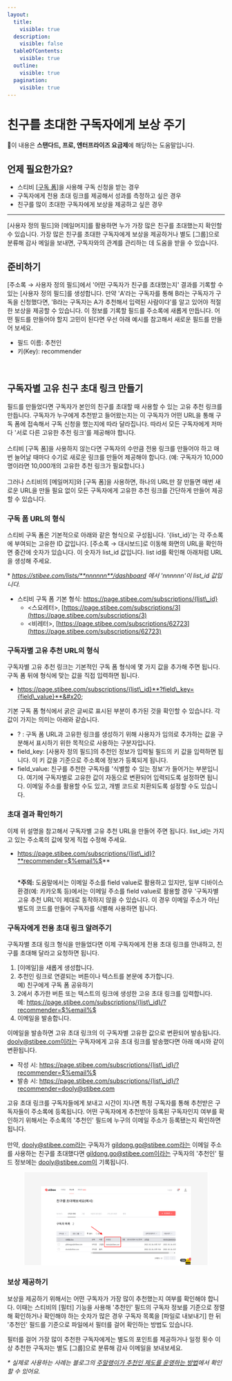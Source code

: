 ```yaml
---
layout:
  title:
    visible: true
  description:
    visible: false
  tableOfContents:
    visible: true
  outline:
    visible: true
  pagination:
    visible: true
---
```


# 친구를 초대한 구독자에게 보상 주기

💬이 내용은 **스탠다드, 프로, 엔터프라이즈 요금제**에 해당하는 도움말입니다.

## 언제 필요한가요?

* 스티비 \[[구독 폼](../../list/gather-subscribers/form.md)]을 사용해 구독 신청을 받는 경우
* 구독자에게 전용 초대 링크를 제공해서 성과를 측정하고 싶은 경우
* 친구를 많이 초대한 구독자에게 보상을 제공하고 싶은 경우

***

\[사용자 정의 필드]와 \[메일머지]를 활용하면 누가 가장 많은 친구를 초대했는지 확인할 수 있습니다. 가장 많은 친구를 초대한 구독자에게 보상을 제공하거나 별도 \[그룹]으로 분류해 감사 메일을 보내면, 구독자와의 관계를 관리하는 데 도움을 받을 수 있습니다.



## 준비하기 <a href="#h_c58b87726b" id="h_c58b87726b"></a>

\[주소록 → 사용자 정의 필드]에서 '어떤 구독자가 친구를 초대했는지' 결과를 기록할 수 있는 \[사용자 정의 필드]를 생성합니다. 만약 'A'라는 구독자를 통해 B라는 구독자가 구독을 신청했다면, 'B라는 구독자는 A가 추천해서 입력된 사람이다'를 알고 있어야 적절한 보상을 제공할 수 있습니다. 이 정보를 기록할 필드를 주소록에 새롭게 만듭니다. 어떤 필드를 만들어야 할지 고민이 된다면 우선 아래 예시를 참고해서 새로운 필드를 만들어 보세요.&#x20;

* 필드 이름: 추천인
* 키(Key): recommender&#x20;

<figure><img src="https://downloads.intercomcdn.com/i/o/525589764/f3b1579f88f069fefcf5069e/%EC%82%AC%EC%9A%A9%EC%9E%90%EC%A0%95%EC%9D%98%ED%95%84%EB%93%9C%ED%8C%8C%EB%9D%BC%EB%AF%B8%ED%84%B0_1.gif" alt=""><figcaption></figcaption></figure>

## 구독자별 고유 친구 초대 링크 만들기 <a href="#h_01hhdt9npt2073j2x0na6zfh8x" id="h_01hhdt9npt2073j2x0na6zfh8x"></a>

필드를 만들었다면 구독자가 본인의 친구를 초대할 때 사용할 수 있는 고유 추천 링크를 만듭니다. 구독자가 누구에게 추천받고 들어왔는지는 이 구독자가 어떤 URL을 통해 구독 폼에 접속해서 구독 신청을 했는지에 따라 달라집니다. 따라서 모든 구독자에게 저마다 '서로 다른 고유한 추천 링크'를 제공해야 합니다.\
\
스티비 \[구독 폼]을 사용하지 않는다면 구독자의 수만큼 전용 링크를 만들어야 하고 매번 늘어날 때마다 수기로 새로운 링크를 만들어 제공해야 합니다. (예: 구독자가 10,000명이라면 10,000개의 고유한 추천 링크가 필요합니다.)\
\
그러나 스티비의 \[메일머지]와 \[구독 폼]을 사용하면, 하나의 URL만 잘 만들면 매번 새로운 URL을 만들 필요 없이 모든 구독자에게 고유한 추천 링크를 간단하게 만들어 제공할 수 있습니다.



### 구독 폼 URL의 형식 <a href="#h_01heh92jswr9aeft9bcf65wjc5" id="h_01heh92jswr9aeft9bcf65wjc5"></a>

스티비 구독 폼은 기본적으로 아래와 같은 형식으로 구성됩니다. '{list\_id}'는 각 주소록에 부여되는 고유한 ID 값입니다. \[주소록 → 대시보드]로 이동해 화면의 URL을 확인하면 중간에 숫자가 있습니다. 이 숫자가 list\_id 값입니다. list id를 확인해 아래처럼 URL을 생성해 주세요.&#x20;

\* _https://stibee.com/lists/**nnnnnn**/dashboard 에서 'nnnnnn'이 list\_id 값입니다._

* 스티비 구독 폼 기본 형식: https://page.stibee.com/subscriptions/{list\_id}
  * <스요레터>, [https://page.stibee.com/subscriptions/3](https://page.stibee.com/subscriptions/3)
  * <비레터>, [https://page.stibee.com/subscriptions/62723](https://page.stibee.com/subscriptions/62723)



### 구독자별 고유 추천 URL의 형식 <a href="#h_01heh92jsws1e19r2xjw2xts9s" id="h_01heh92jsws1e19r2xjw2xts9s"></a>

구독자별 고유 추천 링크는 기본적인 구독 폼 형식에 몇 가지 값을 추가해 주면 됩니다. 구독 폼 뒤에 형식에 맞는 값을 직접 입력하면 됩니다.&#x20;

* https://page.stibee.com/subscriptions/{list\_id}**?field\_key={field\_value}**&#x20;

기본 구독 폼 형식에서 굵은 글씨로 표시된 부분이 추가된 것을 확인할 수 있습니다. 각 값이 가지는 의미는 아래와 같습니다.

* ? : 구독 폼 URL과 고유한 링크를 생성하기 위해 사용자가 임의로 추가하는 값을 구분해서 표시하기 위한 목적으로 사용하는 구분자입니다.&#x20;
* field\_key: \[사용자 정의 필드]의 추천인 정보가 입력될 필드의 키 값을 입력하면 됩니다. 이 키 값을 기준으로 주소록에 정보가 등록되게 됩니다.
* field\_value: 친구를 추천한 구독자를 '식별할 수 있는 정보'가 들어가는 부분입니다. 여기에 구독자별로 고유한 값이 자동으로 변환되어 입력되도록 설정하면 됩니다. 이메일 주소를 활용할 수도 있고, 개별 코드로 치환되도록 설정할 수도 있습니다.

### 초대 결과 확인하기 <a href="#h_01hfdxk57w2s3refh0z4mqs7yv" id="h_01hfdxk57w2s3refh0z4mqs7yv"></a>

이제 위 설명을 참고해서 구독자별 고유 추천 URL을 만들어 주면 됩니다. list\_id는 가지고 있는 주소록의 값에 맞게 직접 수정해 주세요.

*   https://page.stibee.com/subscriptions/{list\_id}?**recommender=$%email%$**

    \
    **\*주의:** 도움말에서는 이메일 주소를 field value로 활용하고 있지만, 일부 디바이스 환경(예: 카카오톡 등)에서는 이메일 주소를 field value로 활용할 경우 '구독자별 고유 추천 URL'이 제대로 동작하지 않을 수 있습니다. 이 경우 이메일 주소가 아닌 별도의 코드를 만들어 구독자를 식별해 사용하면 됩니다.



### 구독자에게 전용 초대 링크 알려주기 <a href="#h_01hf3tq1ax93dhsa5t6nwnrdmf" id="h_01hf3tq1ax93dhsa5t6nwnrdmf"></a>

구독자별 초대 링크 형식을 만들었다면 이제 구독자에게 전용 초대 링크를 안내하고, 친구를 초대해 달라고 요청하면 됩니다.

1. \[이메일]을 새롭게 생성합니다.
2. 추천인 링크로 연결되는 버튼이나 텍스트를 본문에 추가합니다.\
   예) 친구에게 구독 폼 공유하기
3. 2에서 추가한 버튼 또는 텍스트의 링크에 생성한 고유 초대 링크를 입력합니다.\
   예: https://page.stibee.com/subscriptions/{list\_id}/?recommender=$%email%$
4. 이메일을 발송합니다.

이메일을 발송하면 고유 초대 링크의 $%email%$이 구독자별 고유한 값으로 변환되어 발송됩니다. dooly@stibee.com이라는 구독자에게 고유 초대 링크를 발송했다면 아래 예시와 같이 변환됩니다.

* 작성 시: https://page.stibee.com/subscriptions/{list\_id}/?recommender=$%email%$
* 발송 시: https://page.stibee.com/subscriptions/{list\_id}/?recommender=dooly@stibee.com

고유 초대 링크를 구독자들에게 보내고 시간이 지나면 특정 구독자를 통해 추천받은 구독자들이 주소록에 등록됩니다. 어떤 구독자에게 추천받아 등록된 구독자인지 여부를 확인하기 위해서는 주소록의 '추천인' 필드에 누구의 이메일 주소가 등록됐는지 확인하면 됩니다.\
\
만약, dooly@stibee.com라는 구독자가 gildong.go@stibee.com라는 이메일 주소를 사용하는 친구를 초대했다면 gildong.go@stibee.com이라는 구독자의 '추천인' 필드 정보에는 dooly@stibee.com이 기록됩니다.

<figure><img src="../../.gitbook/assets/image (114).png" alt=""><figcaption></figcaption></figure>



### 보상 제공하기 <a href="#h_01hhdw8czczvb1v5hkxykf562k" id="h_01hhdw8czczvb1v5hkxykf562k"></a>

보상을 제공하기 위해서는 어떤 구독자가 가장 많이 추천했는지 여부를 확인해야 합니다. 이때는 스티비의 \[필터] 기능을 사용해 '추천인' 필드의 구독자 정보를 기준으로 정렬해 확인하거나 확인해야 하는 숫자가 많은 경우 구독자 목록을 \[파일로 내보내기] 한 뒤 '추천인' 필드를 기준으로 파일에서 필터를 걸어 확인하는 방법도 있습니다.

필터를 걸어 가장 많이 추천한 구독자에게는 별도의 포인트를 제공하거나 일정 횟수 이상 추천한 구독자는 별도 \[그룹]으로 분류해 감사 이메일을 보내보세요.

_\* 실제로 사용하는 사례는 블로그의_ [_주말랭이가 추천인 제도를 운영하는 방법_](https://blog.stibee.com/ec-a3-bc-eb-a7-90-eb-9e-ad-ec-9d-b4-ea-b0-80-ec-b6-94-ec-b2-9c-ec-9d-b8-ec-a0-9c-eb-8f-84-eb-a5-bc-ec-9a-b4-ec-98-81-ed-95-98-eb-8a-94-eb-b0-a9-eb-b2-95/)_에서 확인할 수 있어요._
